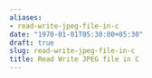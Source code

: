 ```yaml
---
aliases:
- read-write-jpeg-file-in-c
date: "1970-01-01T05:30:00+05:30"
draft: true
slug: read-write-jpeg-file-in-c
title: Read Write JPEG file in C
---
```

